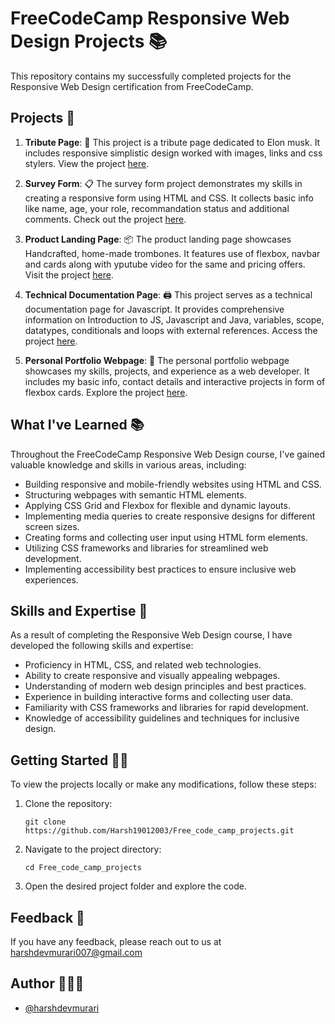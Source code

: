 
# FreeCodeCamp Responsive Web Design Projects 📚

This repository contains my successfully completed projects for the Responsive Web Design certification from FreeCodeCamp.

## Projects 🚧

1. **Tribute Page**: 🙇 This project is a tribute page dedicated to Elon musk. It includes responsive simplistic design worked with images, links and css stylers. View the project [here](https://codepen.io/HarshDevmurari/full/WNrXZYR).

2. **Survey Form**: 📋 The survey form project demonstrates my skills in creating a responsive form using HTML and CSS. It collects basic info like name, age, your role, recommandation status and additional comments. Check out the project [here](https://codepen.io/HarshDevmurari/full/rNxYYyo).

3. **Product Landing Page**: 📦 The product landing page showcases Handcrafted, home-made trombones. It features use of flexbox, navbar and cards along with yputube video for the same and pricing offers. Visit the project [here](https://codepen.io/HarshDevmurari/full/qBbVMYj).

4. **Technical Documentation Page**: 🖨 This project serves as a technical documentation page for Javascript. It provides comprehensive information on Introduction to JS, Javascript and Java, variables, scope, datatypes, conditionals and loops with external references. Access the project [here](https://codepen.io/HarshDevmurari/full/xxZYKPP).

5. **Personal Portfolio Webpage**: 💼 The personal portfolio webpage showcases my skills, projects, and experience as a web developer. It includes my basic info, contact details and interactive projects in form of flexbox cards. Explore the project [here](https://codepen.io/HarshDevmurari/full/LYGQYgw).

## What I've Learned 📚

Throughout the FreeCodeCamp Responsive Web Design course, I've gained valuable knowledge and skills in various areas, including:

- Building responsive and mobile-friendly websites using HTML and CSS.
- Structuring webpages with semantic HTML elements.
- Applying CSS Grid and Flexbox for flexible and dynamic layouts.
- Implementing media queries to create responsive designs for different screen sizes.
- Creating forms and collecting user input using HTML form elements.
- Utilizing CSS frameworks and libraries for streamlined web development.
- Implementing accessibility best practices to ensure inclusive web experiences.

## Skills and Expertise 🎯

As a result of completing the Responsive Web Design course, I have developed the following skills and expertise:

- Proficiency in HTML, CSS, and related web technologies.
- Ability to create responsive and visually appealing webpages.
- Understanding of modern web design principles and best practices.
- Experience in building interactive forms and collecting user data.
- Familiarity with CSS frameworks and libraries for rapid development.
- Knowledge of accessibility guidelines and techniques for inclusive design.

## Getting Started 🏃‍♂️

To view the projects locally or make any modifications, follow these steps:

1. Clone the repository:

   ```shell
   git clone https://github.com/Harsh19012003/Free_code_camp_projects.git

2. Navigate to the project directory:
   ```shell
   cd Free_code_camp_projects

3. Open the desired project folder and explore the code.

## Feedback 📝

If you have any feedback, please reach out to us at harshdevmurari007@gmail.com

## Author 👨🏻‍💻

- [@harshdevmurari](https://github.com/Harsh19012003)